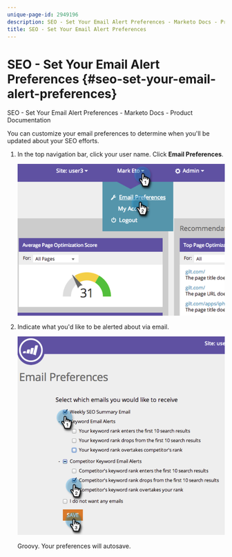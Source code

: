 ```yaml
---
unique-page-id: 2949196
description: SEO - Set Your Email Alert Preferences - Marketo Docs - Product Documentation
title: SEO - Set Your Email Alert Preferences
---
```


# SEO - Set Your Email Alert Preferences {#seo-set-your-email-alert-preferences}

SEO - Set Your Email Alert Preferences - Marketo Docs - Product Documentation

You can customize your email preferences to determine when you'll be updated about your SEO efforts.

1. In the top navigation bar, click your user name. Click **Email Preferences**. 

   ![](assets/image2014-9-17-21-3a23-3a28.png)

1. Indicate what you'd like to be alerted about via email. 

   ![](assets/image2014-9-17-21-3a23-3a33.png)

   Groovy. Your preferences will autosave.

